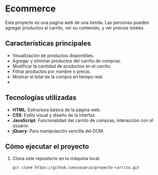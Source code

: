 # Ecommerce
Este proyecto es una pagina web de una tienda. Las personas pueden agregar productos al carrito, ver su contenido, y ver precios totales.

## Características principales
- Visualización de productos disponibles.
- Agregar y eliminar productos del carrito de compras.
- Modificar la cantidad de productos en el carrito.
- Filtrar productos por nombre o precio.
- Mostrar el total de la compra en tiempo real.
- 
## Tecnologías utilizadas
- **HTML**: Estructura básica de la página web.
- **CSS**: Estilo visual y diseño de la interfaz.
- **JavaScript**: Funcionalidad del carrito de compras, interacción con el usuario.
- **jQuery**: Para manipulación sencilla del DOM.

## Cómo ejecutar el proyecto

1. Clona este repositorio en tu máquina local:
   ```bash
   git clone https://github.com/usuario/proyecto-carrito.git
